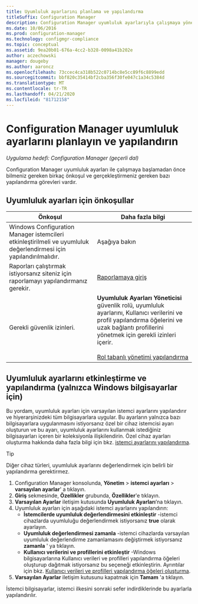 ```yaml
---
title: Uyumluluk ayarlarını planlama ve yapılandırma
titleSuffix: Configuration Manager
description: Configuration Manager uyumluluk ayarlarıyla çalışmaya yönelik önkoşullar ve yapılandırma görevleri hakkında bilgi edinin.
ms.date: 10/06/2016
ms.prod: configuration-manager
ms.technology: configmgr-compliance
ms.topic: conceptual
ms.assetid: 9ea20b01-676a-4cc2-b328-0098a41b202e
author: aczechowski
manager: dougeby
ms.author: aaroncz
ms.openlocfilehash: 73ccec4ca318b522c0714bc8e5cc89f6c8899edd
ms.sourcegitcommit: bbf820c35414bf2cba356f30fe047c1a34c5384d
ms.translationtype: MT
ms.contentlocale: tr-TR
ms.lasthandoff: 04/21/2020
ms.locfileid: "81712158"
---
```

# <a name="plan-for-and-configure-compliance-settings-in-configuration-manager"></a>Configuration Manager uyumluluk ayarlarını planlayın ve yapılandırın

*Uygulama hedefi: Configuration Manager (geçerli dal)*

Configuration Manager uyumluluk ayarları ile çalışmaya başlamadan önce bilmeniz gereken birkaç önkoşul ve gerçekleştirmeniz gereken bazı yapılandırma görevleri vardır.  

## <a name="prerequisites-for-compliance-settings"></a>Uyumluluk ayarları için önkoşullar  

|Önkoşul|Daha fazla bilgi|  
|------------------|----------------------|  
|Windows Configuration Manager istemcileri etkinleştirilmeli ve uyumluluk değerlendirmesi için yapılandırılmalıdır.|Aşağıya bakın|  
|Raporları çalıştırmak istiyorsanız siteniz için raporlamayı yapılandırmanız gerekir.|[Raporlamaya giriş](../../core/servers/manage/introduction-to-reporting.md)|  
|Gerekli güvenlik izinleri.|**Uyumluluk Ayarları Yöneticisi** güvenlik rolü, uyumluluk ayarlarını, Kullanıcı verilerini ve profil yapılandırma öğelerini ve uzak bağlantı profillerini yönetmek için gerekli izinleri içerir.<br /><br /> [Rol tabanlı yönetimi yapılandırma](../../core/servers/deploy/configure/configure-role-based-administration.md)|  

##  <a name="enable-and-configure-compliance-settings-for-windows-pcs-only"></a>Uyumluluk ayarlarını etkinleştirme ve yapılandırma (yalnızca Windows bilgisayarlar için)  

Bu yordam, uyumluluk ayarları için varsayılan istemci ayarlarını yapılandırır ve hiyerarşinizdeki tüm bilgisayarlara uygular. Bu ayarların yalnızca bazı bilgisayarlara uygulanmasını istiyorsanız özel bir cihaz istemcisi ayarı oluşturun ve bu ayarı, uyumluluk ayarlarını kullanmak istediğiniz bilgisayarları içeren bir koleksiyonla ilişkilendirin. Özel cihaz ayarları oluşturma hakkında daha fazla bilgi için bkz. [istemci ayarlarını yapılandırma](../../core/clients/deploy/configure-client-settings.md).  

> [!TIP]  
>  Diğer cihaz türleri, uyumluluk ayarlarını değerlendirmek için belirli bir yapılandırma gerektirmez.  

1.  Configuration Manager konsolunda, **Yönetim** > **istemci ayarları** > **varsayılan ayarlar**' a tıklayın.  
2.  **Giriş** sekmesinde, **Özellikler** grubunda, **Özellikler**'e tıklayın.  
3.  **Varsayılan Ayarlar** iletişim kutusunda **Uyumluluk Ayarları**’na tıklayın.  
4.  Uyumluluk ayarları için aşağıdaki istemci ayarlarını yapılandırın:
    - **İstemcilerde uyumluluk değerlendirmesini etkinleştir** -istemci cihazlarda uyumluluğu değerlendirmek istiyorsanız **true** olarak ayarlayın.
    - **Uyumluluk değerlendirmesi zamanla** -istemci cihazlarda varsayılan uyumluluk değerlendirme zamanlamasını değiştirmek istiyorsanız **zamanla** ' ya tıklayın.
    - **Kullanıcı verilerini ve profillerini etkinleştir** -Windows bilgisayarlarına Kullanıcı verileri ve profilleri yapılandırma öğeleri oluşturup dağıtmak istiyorsanız bu seçeneği etkinleştirin. Ayrıntılar için bkz. [Kullanıcı verileri ve profilleri yapılandırma öğeleri oluşturma](../deploy-use/create-remote-connection-profiles.md).
5. **Varsayılan Ayarlar** iletişim kutusunu kapatmak için **Tamam** 'a tıklayın.  

İstemci bilgisayarlar, istemci ilkesini sonraki sefer indirdiklerinde bu ayarlarla yapılandırılır.  
